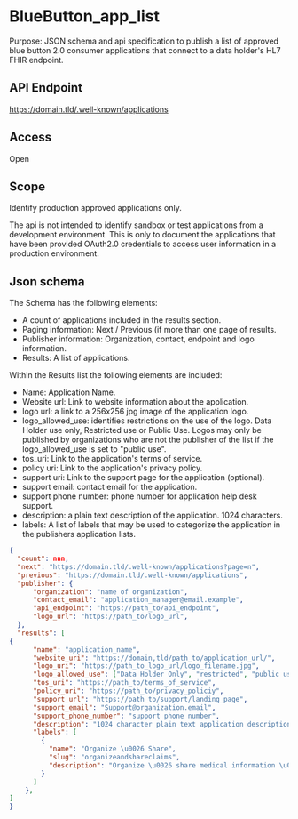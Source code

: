 # BlueButton_app_list
Purpose: JSON schema and api specification to publish a list of approved blue button 2.0 consumer applications that connect to a data holder's HL7 FHIR endpoint.

## API Endpoint

https://domain.tld/.well-known/applications

## Access

Open

## Scope

Identify production approved applications only.

The api is not intended to identify sandbox or test applications from a development environment. This is only to document the applications that have been provided OAuth2.0 credentials to access user information in a production environment.

## Json schema

The Schema has the following elements:

- A count of applications included in the results section.
- Paging information: Next / Previous (if more than one page of results.
- Publisher information: Organization, contact, endpoint and logo information.
- Results: A list of applications.

Within the Results list the following elements are included:

- Name: Application Name.
- Website url: Link to website information about the application.
- logo url: a link to a 256x256 jpg image of the application logo.
- logo_allowed_use: identifies restrictions on the use of the logo. Data Holder use only, Restricted use or Public Use. Logos may only be published by organizations who are not the publisher of the list if the logo_allowed_use is set to "public use".
- tos_uri: Link to the application's terms of service.
- policy uri: Link to the application's privacy policy.
- support uri: Link to the support page for the application (optional).
- support email: contact email for the application. 
- support phone number: phone number for application help desk support.
- description: a plain text description of the application. 1024 characters.
- labels: A list of labels that may be used to categorize the application in the publishers application lists.

``` json
{
  "count": nnn,
  "next": "https://domain.tld/.well-known/applications?page=n",
  "previous": "https://domain.tld/.well-known/applications",
  "publisher": {
      "organization": "name of organization",
      "contact_email": "application_manager@email.example",
      "api_endpoint": "https://path_to/api_endpoint",
      "logo_url": "https://path_to/logo_url",
  },
  "results": [
{
      "name": "application_name",
      "website_uri": "https://domain,tld/path_to/application_url/",
      "logo_uri": "https://path_to_logo_url/logo_filename.jpg",
      "logo_allowed_use": ["Data Holder Only", "restricted", "public use"],
      "tos_uri": "https://path_to/terms_of_service",
      "policy_uri": "https://path_to/privacy_policiy",
      "support_url": "https://path_to/support/landing_page",
      "support_email": "Support@organization.email",
      "support_phone_number": "support phone number",
      "description": "1024 character plain text application description",
      "labels": [
        {
          "name": "Organize \u0026 Share",
          "slug": "organizeandshareclaims",
          "description": "Organize \u0026 share medical information \u0026 claims"
        }
      ]
    },      
]
}
```


